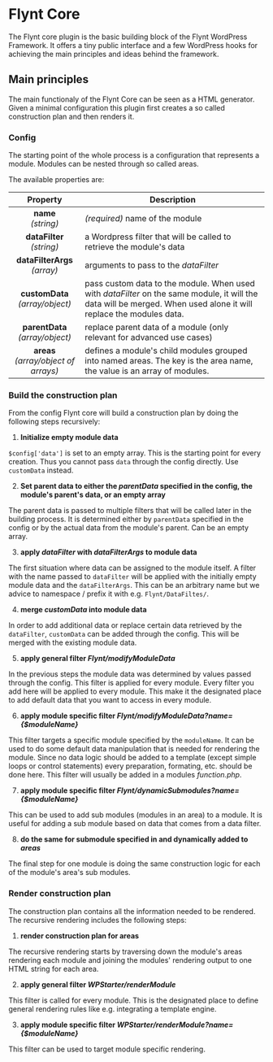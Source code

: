 # Flynt Core

The Flynt core plugin is the basic building block of the Flynt WordPress Framework.
It offers a tiny public interface and a few WordPress hooks for achieving the main principles and ideas behind the framework.

## Main principles

The main functionaly of the Flynt Core can be seen as a HTML generator. Given a minimal configuration this plugin first creates a so called construction plan and then renders it.

### Config

The starting point of the whole process is a configuration that represents a module. Modules can be nested through so called areas.

The available properties are:

| Property | Description |
| :------: | ----------- |
| **name**<br>*(string)* | *(required)* name of the module |
| **dataFilter**<br>*(string)* | a Wordpress filter that will be called to retrieve the module's data |
| **dataFilterArgs**<br>*(array)* | arguments to pass to the *dataFilter* |
| **customData**<br>*(array/object)* | pass custom data to the module. When used with *dataFilter* on the same module, it will the data will be merged. When used alone it will replace the modules data. |
| **parentData**<br>*(array/object)* | replace parent data of a module (only relevant for advanced use cases) |
| **areas**<br>*(array/object of arrays)* | defines a module's child modules grouped into named areas. The key is the area name, the value is an array of modules. |

### Build the construction plan

From the config Flynt core will build a construction plan by doing the following steps recursively:

1. **Initialize empty module data**

  `$config['data']` is set to an empty array. This is the starting point for every creation. Thus you cannot pass `data` through the config directly. Use `customData` instead.

2. **Set parent data to either the *parentData* specified in the config, the module's parent's data, or an empty array**

  The parent data is passed to multiple filters that will be called later in the building process. It is determined either by `parentData` specified in the config or by the actual data from the module's parent. Can be an empty array.

3. **apply *dataFilter* with *dataFilterArgs* to module data**

  The first situation where data can be assigned to the module itself. A filter with the name passed to `dataFilter` will be applied with the initially empty module data and the `dataFilterArgs`. This can be an arbitrary name but we advice to namespace / prefix it with e.g. `Flynt/DataFiltes/`.

4. **merge *customData* into module data**

  In order to add additional data or replace certain data retrieved by the `dataFilter`, `customData` can be added through the config. This will be merged with the existing module data.

5. **apply general filter *Flynt/modifyModuleData***

  In the previous steps the module data was determined by values passed through the config. This filter is applied for every module. Every filter you add here will be applied to every module. This make it the designated place to add default data that you want to access in every module.

6. **apply module specific filter *Flynt/modifyModuleData?name={$moduleName}***

  This filter targets a specific module specified by the `moduleName`. It can be used to do some default data manipulation that is needed for rendering the module. Since no data logic should be added to a template (except simple loops or control statements) every preparation, formating, etc. should be done here. This filter will usually be added in a modules *function.php*.

7. **apply module specific filter *Flynt/dynamicSubmodules?name={$moduleName}***

  This can be used to add sub modules (modules in an area) to a module. It is useful for adding a sub module based on data that comes from a data filter.

8. **do the same for submodule specified in and dynamically added to *areas***

  The final step for one module is doing the same construction logic for each of the module's area's sub modules.

### Render construction plan

The construction plan contains all the information needed to be rendered. The recursive rendering includes the following steps:

1. **render construction plan for areas**

  The recursive rendering starts by traversing down the module's areas rendering each module and joining the modules' rendering output to one HTML string for each area.

2. **apply general filter *WPStarter/renderModule***

  This filter is called for every module. This is the designated place to define general rendering rules like e.g. integrating a template engine.

3. **apply module specific filter *WPStarter/renderModule?name={$moduleName}***

  This filter can be used to target module specific rendering.
